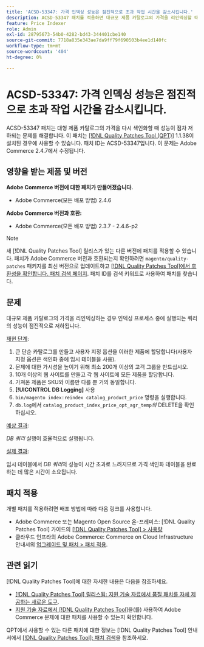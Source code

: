 ```yaml
---
title: 'ACSD-53347: 가격 인덱싱 성능은 점진적으로 초과 작업 시간을 감소시킵니다.'
description: ACSD-53347 패치를 적용하면 대규모 제품 카탈로그의 가격을 리인덱싱할 때 성능이 점차 저하되는 Adobe Commerce 문제를 해결할 수 있습니다.
feature: Price Indexer
role: Admin
exl-id: 28795673-54b0-4282-bd43-344401cbe140
source-git-commit: 7718a835e343ae7da9ff79f690503b4ee1d140fc
workflow-type: tm+mt
source-wordcount: '404'
ht-degree: 0%

---
```


# ACSD-53347: 가격 인덱싱 성능은 점진적으로 초과 작업 시간을 감소시킵니다.

ACSD-53347 패치는 대형 제품 카탈로그의 가격을 다시 색인화할 때 성능이 점차 저하되는 문제를 해결합니다. 이 패치는 [[!DNL Quality Patches Tool (QPT)]](/help/announcements/adobe-commerce-announcements/magento-quality-patches-released-new-tool-to-self-serve-quality-patches.md) 1.1.38이 설치된 경우에 사용할 수 있습니다. 패치 ID는 ACSD-53347입니다. 이 문제는 Adobe Commerce 2.4.7에서 수정됩니다.

## 영향을 받는 제품 및 버전

**Adobe Commerce 버전에 대한 패치가 만들어졌습니다.**

* Adobe Commerce(모든 배포 방법) 2.4.6

**Adobe Commerce 버전과 호환:**

* Adobe Commerce(모든 배포 방법) 2.3.7 - 2.4.6-p2

>[!NOTE]
>
>새 [!DNL Quality Patches Tool] 릴리스가 있는 다른 버전에 패치를 적용할 수 있습니다. 패치가 Adobe Commerce 버전과 호환되는지 확인하려면 `magento/quality-patches` 패키지를 최신 버전으로 업데이트하고 [[!DNL Quality Patches Tool]에서 호환성을 확인합니다. 패치 검색 페이지](https://experienceleague.adobe.com/tools/commerce-quality-patches/index.html). 패치 ID를 검색 키워드로 사용하여 패치를 찾습니다.

## 문제

대규모 제품 카탈로그의 가격을 리인덱싱하는 경우 인덱싱 프로세스 중에 실행되는 쿼리의 성능이 점진적으로 저하됩니다.

<u>재현 단계</u>:

1. 큰 단순 카탈로그를 만들고 사용자 지정 옵션을 이러한 제품에 할당합니다(사용자 지정 옵션은 색인화 중에 임시 테이블을 사용).
1. 문제에 대한 가시성을 높이기 위해 최소 200개 이상의 고객 그룹을 만드십시오.
1. 10개 이상의 웹 사이트를 만들고 각 웹 사이트에 모든 제품을 할당합니다.
1. 가져온 제품은 SKU와 이름만 다를 뿐 거의 동일합니다.
1. **[!UICONTROL DB Logging]** 사용
1. `bin/magento index:reindex catalog_product_price` 명령을 실행합니다.
1. `db.log`에서 `catalog_product_index_price_opt_agr_temp`*의* DELETE을 확인하십시오.

<u>예상 결과</u>:

*DB 쿼리* 실행이 효율적으로 실행됩니다.

<u>실제 결과</u>:

임시 테이블에서 *DB 쿼리*&#x200B;의 성능이 시간 초과로 느려지므로 가격 색인화 테이블을 완료하는 데 많은 시간이 소요됩니다.

## 패치 적용

개별 패치를 적용하려면 배포 방법에 따라 다음 링크를 사용합니다.

* Adobe Commerce 또는 Magento Open Source 온-프레미스: [!DNL Quality Patches Tool] 가이드의 [[!DNL Quality Patches Tool] > 사용량](https://experienceleague.adobe.com/docs/commerce-operations/tools/quality-patches-tool/usage.html)
* 클라우드 인프라의 Adobe Commerce: Commerce on Cloud Infrastructure 안내서의 [업그레이드 및 패치 > 패치 적용](https://experienceleague.adobe.com/docs/commerce-cloud-service/user-guide/develop/upgrade/apply-patches.html).

## 관련 읽기

[!DNL Quality Patches Tool]에 대한 자세한 내용은 다음을 참조하세요.

* [[!DNL Quality Patches Tool] 릴리스됨: 지원 기술 자료에서 품질 패치를 자체 제공하는 새로운 도구](/help/announcements/adobe-commerce-announcements/magento-quality-patches-released-new-tool-to-self-serve-quality-patches.md).
* [지원 기술 자료에서  [!DNL Quality Patches Tool]](/help/support-tools/patches-available-in-qpt-tool/check-patch-for-magento-issue-with-magento-quality-patches.md)을(를) 사용하여 Adobe Commerce 문제에 대한 패치를 사용할 수 있는지 확인합니다.

QPT에서 사용할 수 있는 다른 패치에 대한 정보는 [!DNL Quality Patches Tool] 안내서에서 [[!DNL Quality Patches Tool]: 패치 검색](https://experienceleague.adobe.com/tools/commerce-quality-patches/index.html)을 참조하세요.
